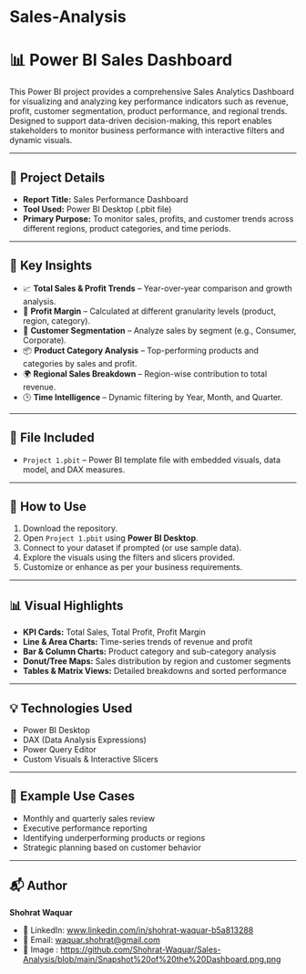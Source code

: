 # Sales-Analysis
# 📊 Power BI Sales Dashboard

This Power BI project provides a comprehensive Sales Analytics Dashboard for visualizing and analyzing key performance indicators such as revenue, profit, customer segmentation, product performance, and regional trends. Designed to support data-driven decision-making, this report enables stakeholders to monitor business performance with interactive filters and dynamic visuals.

---

## 🧾 Project Details

- **Report Title:** Sales Performance Dashboard
- **Tool Used:** Power BI Desktop (.pbit file)
- **Primary Purpose:** To monitor sales, profits, and customer trends across different regions, product categories, and time periods.

---

## 📌 Key Insights

- 📈 **Total Sales & Profit Trends** – Year-over-year comparison and growth analysis.
- 🧮 **Profit Margin** – Calculated at different granularity levels (product, region, category).
- 👥 **Customer Segmentation** – Analyze sales by segment (e.g., Consumer, Corporate).
- 📦 **Product Category Analysis** – Top-performing products and categories by sales and profit.
- 🌍 **Regional Sales Breakdown** – Region-wise contribution to total revenue.
- 🕒 **Time Intelligence** – Dynamic filtering by Year, Month, and Quarter.

---

## 📂 File Included

- `Project 1.pbit` – Power BI template file with embedded visuals, data model, and DAX measures.

---

## 🔧 How to Use

1. Download the repository.
2. Open `Project 1.pbit` using **Power BI Desktop**.
3. Connect to your dataset if prompted (or use sample data).
4. Explore the visuals using the filters and slicers provided.
5. Customize or enhance as per your business requirements.

---

## 📊 Visual Highlights

- **KPI Cards:** Total Sales, Total Profit, Profit Margin
- **Line & Area Charts:** Time-series trends of revenue and profit
- **Bar & Column Charts:** Product category and sub-category analysis
- **Donut/Tree Maps:** Sales distribution by region and customer segments
- **Tables & Matrix Views:** Detailed breakdowns and sorted performance

---

## 💡 Technologies Used

- Power BI Desktop
- DAX (Data Analysis Expressions)
- Power Query Editor
- Custom Visuals & Interactive Slicers

---

## 📌 Example Use Cases

- Monthly and quarterly sales review
- Executive performance reporting
- Identifying underperforming products or regions
- Strategic planning based on customer behavior

---

## 📬 Author

**Shohrat Waquar**

- 💼 LinkedIn: www.linkedin.com/in/shohrat-waquar-b5a813288
- 📧 Email: waquar.shohrat@gmail.com
- 📧 Image : https://github.com/Shohrat-Waquar/Sales-Analysis/blob/main/Snapshot%20of%20the%20Dashboard.png.png


